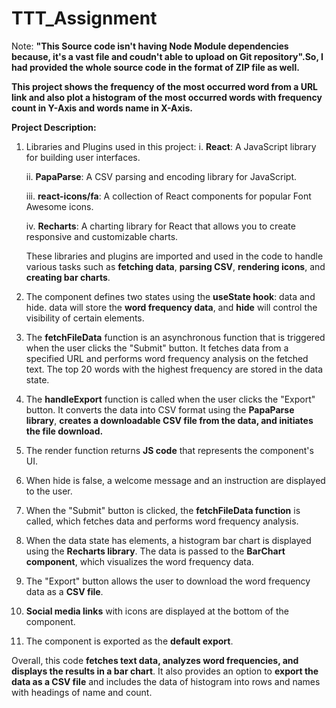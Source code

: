# TTT_Assignment
Note: **"This Source code isn't having Node Module dependencies because, it's a vast file and coudn't able to upload on Git repository".So, I had provided the whole source code in the format of ZIP file as well.**

**This project shows the frequency of the most occurred word from a URL link and also plot a histogram of the most occurred words with frequency count in Y-Axis and words name in X-Axis.**

**Project Description:**
1. Libraries and Plugins used in this project:
   i. **React**: A JavaScript library for building user interfaces.

   ii. **PapaParse**: A CSV parsing and encoding library for JavaScript.

   iii. **react-icons/fa**: A collection of React components for popular Font Awesome icons.

   iv. **Recharts**: A charting library for React that allows you to create responsive and customizable charts.

   These libraries and plugins are imported and used in the code to handle various tasks such as **fetching data**, **parsing CSV**, **rendering icons**, and        **creating bar charts**.

2. The component defines two states using the **useState hook**: data and hide. data will store the **word frequency data**, and **hide** will control the      visibility of certain elements.

3. The **fetchFileData** function is an asynchronous function that is triggered when the user clicks the "Submit" button. It fetches data from a specified URL and performs word frequency analysis on the fetched text. The top 20 words with the highest frequency are stored in the data state.

4. The **handleExport** function is called when the user clicks the "Export" button. It converts the data into CSV format using the **PapaParse library**, **creates a downloadable CSV file from the data, and initiates the file download.**

5. The render function returns **JS code** that represents the component's UI.

6. When hide is false, a welcome message and an instruction are displayed to the user.

7. When the "Submit" button is clicked, the **fetchFileData function** is called, which fetches data and performs word frequency analysis.

8. When the data state has elements, a histogram bar chart is displayed using the **Recharts library**. The data is passed to the **BarChart component**, which visualizes the word frequency data.

9. The "Export" button allows the user to download the word frequency data as a **CSV file**.

10. **Social media links** with icons are displayed at the bottom of the component.

11. The component is exported as the **default export**.

Overall, this code **fetches text data, analyzes word frequencies, and displays the results in a bar chart**. It also provides an option to **export the data as a CSV file** and includes the data of histogram into rows and names with headings of name and count.
